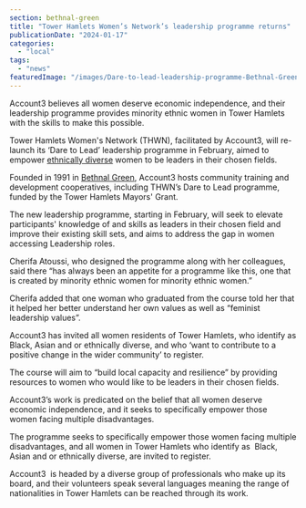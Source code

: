```yaml
---
section: bethnal-green
title: "Tower Hamlets Women’s Network’s leadership programme returns"
publicationDate: "2024-01-17"
categories: 
  - "local"
tags: 
  - "news"
featuredImage: "/images/Dare-to-lead-leadership-programme-Bethnal-Green.jpg"
---
```


Account3 believes all women deserve economic independence, and their leadership programme provides minority ethnic women in Tower Hamlets with the skills to make this possible.

Tower Hamlets Women's Network (THWN), facilitated by Account3, will re-launch its ‘Dare to Lead’ leadership programme in February, aimed to empower [ethnically diverse](https://bethnalgreenlondon.co.uk/praxis-giants-cook-book-migrants-recipes/) women to be leaders in their chosen fields.  

Founded in 1991 in [Bethnal Green](https://bethnalgreenlondon.co.uk/dangerous-junction-hackney-road-cambridge-heath/), Account3 hosts community training and development cooperatives, including THWN’s Dare to Lead programme, funded by the Tower Hamlets Mayors' Grant.

The new leadership programme, starting in February, will seek to elevate participants' knowledge of and skills as leaders in their chosen field and improve their existing skill sets, and aims to address the gap in women accessing Leadership roles.

Cherifa Atoussi, who designed the programme along with her colleagues, said there “has always been an appetite for a programme like this, one that is created by minority ethnic women for minority ethnic women.”

Cherifa added that one woman who graduated from the course told her that it helped her better understand her own values as well as “feminist leadership values”.   

Account3 has invited all women residents of Tower Hamlets, who identify as Black, Asian and or ethnically diverse, and who ‘want to contribute to a positive change in the wider community’ to register. 

The course will aim to “build local capacity and resilience” by providing resources to women who would like to be leaders in their chosen fields. 

Account3’s work is predicated on the belief that all women deserve economic independence, and it seeks to specifically empower those women facing multiple disadvantages.

The programme seeks to specifically empower those women facing multiple disadvantages, and all women in Tower Hamlets who identify as  Black, Asian and or ethnically diverse, are invited to register.  

Account3  is headed by a diverse group of professionals who make up its board, and their volunteers speak several languages meaning the range of nationalities in Tower Hamlets can be reached through its work.

